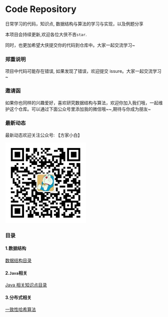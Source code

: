 # Code Repository

日常学习的代码，知识点, 数据结构与算法的学习与实现，以及例题分享

本项目会持续更新,欢迎各位大侠不吝`star`.

同时，也更加希望大侠提交你的代码到仓库中。大家一起交流学习~

### 郑重说明

项目中代码可能存在错误, 如果发现了错误，欢迎提交 issure。大家一起交流学习~

### 邀请函

如果你也同样的兴趣爱好，喜欢研究数据结构与算法，欢迎你加入我们哦，一起维护这个仓库。可以通过下面公众号里添加我的微信哦~~,期待与你成为朋友~

### 最新动态

最新动态欢迎关注公众号: 【方家小白】

![qrcode](./asset/images/qrcode.jpg)


### 目录

#### 1.数据结构

[数据结构目录]()

#### 2.`Java`相关

[Java 相关知识点目录](./02_java/README.md)

#### 3.分布式相关

[一致性哈希算法](./03_分布式相关/一致性哈希算法/README.md)
[]()
